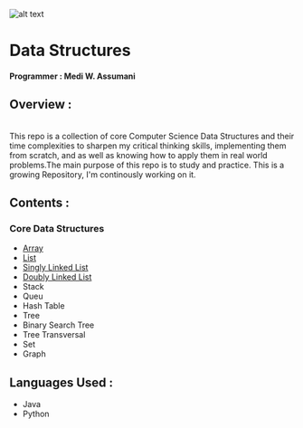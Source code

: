 ![alt text](http://www.kdjohar.in/media/blogs/2017/06/04/ds.jpg "Logo Title Text 1")

# Data Structures </br>

#### Programmer : Medi W. Assumani
## Overview : 
</br>
This repo is a collection of core Computer Science Data Structures and their time complexities to sharpen my critical thinking skills, implementing them from scratch, and  as well as knowing how to apply them in real world problems.The main purpose of this repo is to study and practice. This is a growing Repository, I'm continously working on it.

## Contents : </br>

### Core Data Structures

* <a href = "https://github.com/MediBoss/DataStructures/tree/master/Array">Array</a>
* <a href = "https://github.com/MediBoss/DataStructures/tree/master/List">List</a>
* <a href = "https://github.com/MediBoss/DataStructures/tree/master/SinglyLinkedList"> Singly Linked List</a>
* <a href = "https://github.com/MediBoss/DataStructures/tree/master/DoublyLinkedList"> Doubly Linked List</a>
* Stack
* Queu
* Hash Table
* Tree
* Binary Search Tree
* Tree Transversal
* Set
* Graph


## Languages Used : 

* Java
* Python


